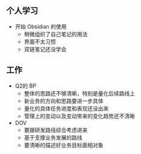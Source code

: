 ## 个人学习
- 开始 Obsidian 的使用
	- 稍微组织了自己笔记的用法
	- 界面不太习惯
	- 双链笔记还没学会

## 工作
- Q2的 BP
	- 整体的思路还不够清晰，特别是量化后续路线上
	- 新业务的方向和思路要进一步具体
	- 量化的具体任务进度和表现还没出来
	- 管理上的变动以及变动带来的变化趋势还不清晰
- DOV
	- 要跟研发路线综合考虑进来
	- 基于支撑业务发展的路线
	- 要清晰的描述好业务目标面相对象